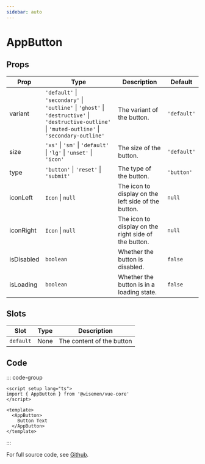 ```yaml
---
sidebar: auto
---
```



# AppButton
<script setup>
import AppButtonPlayground from './AppButtonPlayground.vue'
</script>

<AppButtonPlayground />

## Props

| Prop       | Type                                                                                                                                                 | Description                                        | Default     |
| ---------- |------------------------------------------------------------------------------------------------------------------------------------------------------|----------------------------------------------------| ----------- |
| variant    | `'default'` \| `'secondary'` \| `'outline'` \| `'ghost'` \| `'destructive'` \| `'destructive-outline'` \| `'muted-outline'` \| `'secondary-outline'` | The variant of the button.                           | `'default'` |
| size       | `'xs'` \|  `'sm'` \| `'default'` \| `'lg'`  \|  `'unset'`  \|  `'icon'`                                                                              | The size of the button.                            | `'default'` |
| type       | `'button'` \| `'reset'` \| `'submit'`                                                                                                                | The type of the button.                            | `'button'`  |
| iconLeft   | `Icon` \| `null`                                                                                                                                     | The icon to display on the left side of the button. | `null`      |
| iconRight  | `Icon` \| `null`                                                                                                                                     | The icon to display on the right side of the button. | `null`      |
| isDisabled | `boolean`                                                                                                                                            | Whether the button is disabled.                    | `false`     |
| isLoading  | `boolean`                                                                                                                                            | Whether the button is in a loading state.          | `false`     |



## Slots

| Slot      | Type | Description               |
| --------- | ---- | ------------------------- |
| `default` | None | The content of the button |

## Code

::: code-group
```vue [Usage]
<script setup lang="ts">
import { AppButton } from '@wisemen/vue-core'
</script>
  
<template>
  <AppButton>
    Button Text      
  </AppButton>
</template>
```
:::

For full source code, see [Github](https://github.com/wisemen-digital/vue-core/blob/main/packages/components/src/components/button/AppButton.vue).
